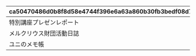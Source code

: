 |ca50470486d0b8f8d58e4744f396e6a63a860b30fb3bedf08d7a4296c6c39994|b4564c0483856ecf312b67ce7d1ddc32fb5a8267f600ba8bf2337b79bb9d9c92|5d2306aaf68b7f96008f30612bb9ae84146553d40ebbdeae1706030908940455|25970d58c61d26b90d4ff25fff84d06312bc0186608fe5ba5d01c4a0a08dd175|
| --- | --- | --- | --- |
|特別講座プレゼンレポート|0|1|20023105|
|メルクリウス財団活動日誌|0|2|20023111|
|ユニのメモ帳|2002301|3|20023115|